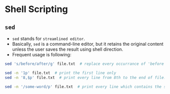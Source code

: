 # Shell Scripting

## `sed`

* `sed` stands for `streamlined editor`.
* Basically, `sed` is a command-line editor, but it retains the original content unless the user saves the result using shell direction.
* Frequent usage is following:

```bash
sed 's/before/after/g' file.txt  # replace every occurrance of 'before' span into 'after'

sed -n '1p' file.txt  # print the first line only
sed -n '8,$p' file.txt  # print every line from 8th to the end of file.

sed -n '/some-word/p' file.txt  # print every line which contains the span 'some-word'
```
